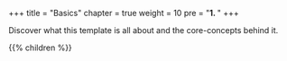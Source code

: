 +++
title = "Basics"
chapter = true
weight = 10
pre = "<b>1. </b>"
+++

Discover what this template is all about and the core-concepts behind it.

{{% children %}}